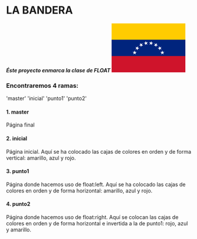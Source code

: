 # LA BANDERA
***Éste proyecto enmarca la clase de FLOAT***
![bandera](assets/img/venezuela.svg.png)
### Encontraremos 4 ramas:
'master' 'inicial' 'punto1' 'punto2'
#### 1. master
Página final
#### 2. inicial
Página inicial. Aquí se ha colocado las cajas de colores en orden y de forma vertical: amarillo, azul y rojo.
#### 3. punto1
Página donde hacemos uso de float:left. Aquí se ha colocado las cajas de colores en orden y de forma horizontal: amarillo, azul y rojo.
#### 4. punto2
Página donde hacemos uso de float:right. Aquí se colocan las cajas de colores en orden y de forma horizontal e invertida a la de punto1: rojo, azul y amarillo.

